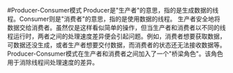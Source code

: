 #Producer-Consumer模式
	Producer是"生产者"的意思，指的是生成数据的线程。Consumer则是"消费者"的意思，指的是使用数据的线程。
	生产者安全地将数据交给消费者。虽然仅是这样看似简单的操作，但当生产者和消费者以不同的线程运行时，两者之间的处理速度差异便会引起问题。例如，消费者想要获取数据，可数据还没生成，或者生产者想要交付数据，而消费者的状态还无法接收数据等。
	Producer-Consumer模式在生产者和消费者之间加入了一个"桥梁角色"。该角色用于消除线程间处理速度的差异。

